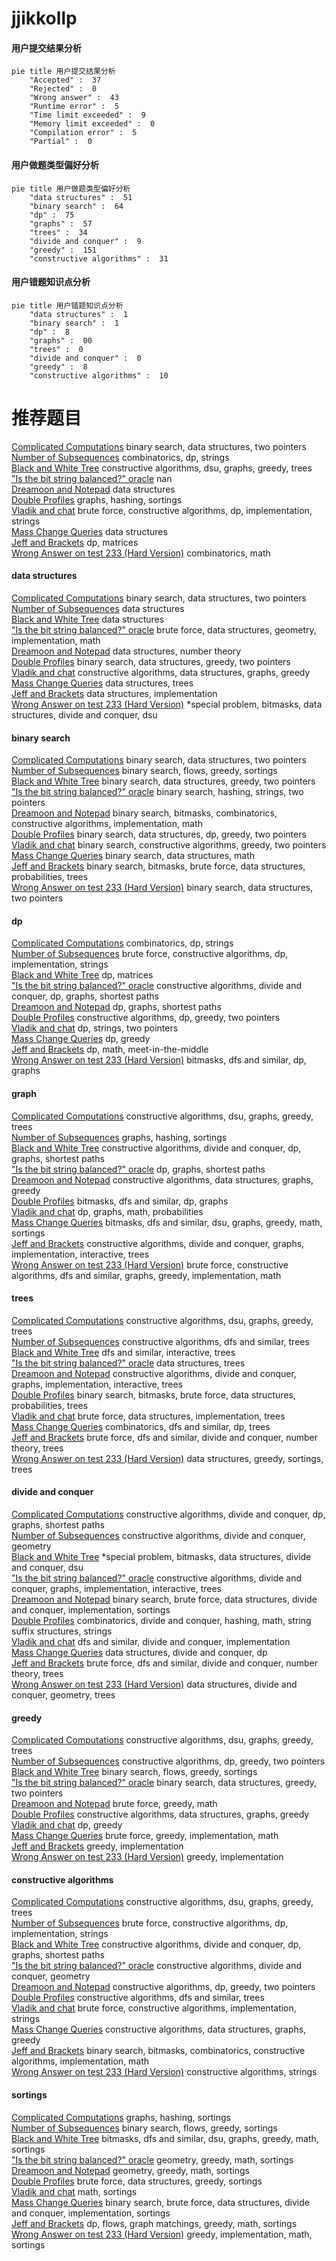 # jjikkollp
<!-- tabs:start -->
#### **用户提交结果分析**

```mermaid
pie title 用户提交结果分析
    "Accepted" :  37
    "Rejected" :  0
    "Wrong answer" :  43
    "Runtime error" :  5
    "Time limit exceeded" :  9
    "Memory limit exceeded" :  0
    "Compilation error" :  5
    "Partial" :  0
```
#### **用户做题类型偏好分析**

```mermaid
pie title 用户做题类型偏好分析
    "data structures" :  51
    "binary search" :  64
    "dp" :  75
    "graphs" :  57
    "trees" :  34
    "divide and conquer" :  9
    "greedy" :  151
    "constructive algorithms" :  31
```
#### **用户错题知识点分析**

```mermaid
pie title 用户错题知识点分析
    "data structures" :  1
    "binary search" :  1
    "dp" :  8
    "graphs" :  00
    "trees" :  0
    "divide and conquer" :  0
    "greedy" :  8
    "constructive algorithms" :  10
```
<!-- tabs:end -->
# 推荐题目
[Complicated Computations](http://codeforces.com/problemset/problem/1436/E)		binary search,
                        data structures,
                        two pointers		  
[Number of Subsequences](http://codeforces.com/problemset/problem/1426/F)		combinatorics,
                        dp,
                        strings		  
[Black and White Tree](http://codeforces.com/problemset/problem/260/D)		constructive algorithms,
                        dsu,
                        graphs,
                        greedy,
                        trees		  
["Is the bit string balanced?" oracle](http://codeforces.com/problemset/problem/1357/B1)		nan		  
[Dreamoon and Notepad](http://codeforces.com/problemset/problem/477/E)		data structures		  
[Double Profiles](http://codeforces.com/problemset/problem/154/C)		graphs,
                        hashing,
                        sortings		  
[Vladik and chat](http://codeforces.com/problemset/problem/754/C)		brute force,
                        constructive algorithms,
                        dp,
                        implementation,
                        strings		  
[Mass Change Queries](http://codeforces.com/problemset/problem/911/G)		data structures		  
[Jeff and Brackets](http://codeforces.com/problemset/problem/351/C)		dp,
                        matrices		  
[Wrong Answer on test 233 (Hard Version)](http://codeforces.com/problemset/problem/1227/F2)		combinatorics,
                        math		  
<!-- tabs:start -->
#### **data structures**
[Complicated Computations](http://codeforces.com/problemset/problem/1436/E)		binary search,
                        data structures,
                        two pointers		  
[Number of Subsequences](http://codeforces.com/problemset/problem/477/E)		data structures		  
[Black and White Tree](http://codeforces.com/problemset/problem/911/G)		data structures		  
["Is the bit string balanced?" oracle](http://codeforces.com/problemset/problem/514/B)		brute force,
                        data structures,
                        geometry,
                        implementation,
                        math		  
[Dreamoon and Notepad](http://codeforces.com/problemset/problem/671/C)		data structures,
                        number theory		  
[Double Profiles](http://codeforces.com/problemset/problem/1041/C)		binary search,
                        data structures,
                        greedy,
                        two pointers		  
[Vladik and chat](http://codeforces.com/problemset/problem/1041/E)		constructive algorithms,
                        data structures,
                        graphs,
                        greedy		  
[Mass Change Queries](http://codeforces.com/problemset/problem/1088/F)		data structures,
                        trees		  
[Jeff and Brackets](http://codeforces.com/problemset/problem/319/B)		data structures,
                        implementation		  
[Wrong Answer on test 233 (Hard Version)](http://codeforces.com/problemset/problem/1386/C)		*special problem,
                        bitmasks,
                        data structures,
                        divide and conquer,
                        dsu		  
#### **binary search**
[Complicated Computations](http://codeforces.com/problemset/problem/1436/E)		binary search,
                        data structures,
                        two pointers		  
[Number of Subsequences](http://codeforces.com/problemset/problem/1119/B)		binary search,
                        flows,
                        greedy,
                        sortings		  
[Black and White Tree](http://codeforces.com/problemset/problem/1041/C)		binary search,
                        data structures,
                        greedy,
                        two pointers		  
["Is the bit string balanced?" oracle](http://codeforces.com/problemset/problem/444/D)		binary search,
                        hashing,
                        strings,
                        two pointers		  
[Dreamoon and Notepad](https://codeforces.com/contest/1509/problem/E)		binary search,
                        bitmasks,
                        combinatorics,
                        constructive algorithms,
                        implementation,
                        math		  
[Double Profiles](http://codeforces.com/problemset/problem/1492/C)		binary search,
                        data structures,
                        dp,
                        greedy,
                        two pointers		  
[Vladik and chat](http://codeforces.com/problemset/problem/1463/D)		binary search,
                        constructive algorithms,
                        greedy,
                        two pointers		  
[Mass Change Queries](http://codeforces.com/problemset/problem/1490/G)		binary search,
                        data structures,
                        math		  
[Jeff and Brackets](http://codeforces.com/problemset/problem/1479/D)		binary search,
                        bitmasks,
                        brute force,
                        data structures,
                        probabilities,
                        trees		  
[Wrong Answer on test 233 (Hard Version)](http://codeforces.com/problemset/problem/1436/E)		binary search,
                        data structures,
                        two pointers		  
#### **dp**
[Complicated Computations](http://codeforces.com/problemset/problem/1426/F)		combinatorics,
                        dp,
                        strings		  
[Number of Subsequences](http://codeforces.com/problemset/problem/754/C)		brute force,
                        constructive algorithms,
                        dp,
                        implementation,
                        strings		  
[Black and White Tree](http://codeforces.com/problemset/problem/351/C)		dp,
                        matrices		  
["Is the bit string balanced?" oracle](http://codeforces.com/problemset/problem/232/C)		constructive algorithms,
                        divide and conquer,
                        dp,
                        graphs,
                        shortest paths		  
[Dreamoon and Notepad](http://codeforces.com/problemset/problem/983/C)		dp,
                        graphs,
                        shortest paths		  
[Double Profiles](http://codeforces.com/problemset/problem/733/C)		constructive algorithms,
                        dp,
                        greedy,
                        two pointers		  
[Vladik and chat](http://codeforces.com/problemset/problem/1272/F)		dp,
                        strings,
                        two pointers		  
[Mass Change Queries](http://codeforces.com/problemset/problem/1312/E)		dp,
                        greedy		  
[Jeff and Brackets](http://codeforces.com/problemset/problem/643/F)		dp,
                        math,
                        meet-in-the-middle		  
[Wrong Answer on test 233 (Hard Version)](https://codeforces.com/contest/1243/problem/E)		bitmasks,
                        dfs and similar,
                        dp,
                        graphs		  
#### **graph**
[Complicated Computations](http://codeforces.com/problemset/problem/260/D)		constructive algorithms,
                        dsu,
                        graphs,
                        greedy,
                        trees		  
[Number of Subsequences](http://codeforces.com/problemset/problem/154/C)		graphs,
                        hashing,
                        sortings		  
[Black and White Tree](http://codeforces.com/problemset/problem/232/C)		constructive algorithms,
                        divide and conquer,
                        dp,
                        graphs,
                        shortest paths		  
["Is the bit string balanced?" oracle](http://codeforces.com/problemset/problem/983/C)		dp,
                        graphs,
                        shortest paths		  
[Dreamoon and Notepad](http://codeforces.com/problemset/problem/1041/E)		constructive algorithms,
                        data structures,
                        graphs,
                        greedy		  
[Double Profiles](https://codeforces.com/contest/1243/problem/E)		bitmasks,
                        dfs and similar,
                        dp,
                        graphs		  
[Vladik and chat](http://codeforces.com/problemset/problem/913/F)		dp,
                        graphs,
                        math,
                        probabilities		  
[Mass Change Queries](http://codeforces.com/problemset/problem/1466/F)		bitmasks,
                        dfs and similar,
                        dsu,
                        graphs,
                        greedy,
                        math,
                        sortings		  
[Jeff and Brackets](http://codeforces.com/problemset/problem/1174/F)		constructive algorithms,
                        divide and conquer,
                        graphs,
                        implementation,
                        interactive,
                        trees		  
[Wrong Answer on test 233 (Hard Version)](http://codeforces.com/problemset/problem/1487/C)		brute force,
                        constructive algorithms,
                        dfs and similar,
                        graphs,
                        greedy,
                        implementation,
                        math		  
#### **trees**
[Complicated Computations](http://codeforces.com/problemset/problem/260/D)		constructive algorithms,
                        dsu,
                        graphs,
                        greedy,
                        trees		  
[Number of Subsequences](http://codeforces.com/problemset/problem/822/F)		constructive algorithms,
                        dfs and similar,
                        trees		  
[Black and White Tree](https://codeforces.com/contest/1074/problem/B)		dfs and similar,
                        interactive,
                        trees		  
["Is the bit string balanced?" oracle](http://codeforces.com/problemset/problem/1088/F)		data structures,
                        trees		  
[Dreamoon and Notepad](http://codeforces.com/problemset/problem/1174/F)		constructive algorithms,
                        divide and conquer,
                        graphs,
                        implementation,
                        interactive,
                        trees		  
[Double Profiles](http://codeforces.com/problemset/problem/1479/D)		binary search,
                        bitmasks,
                        brute force,
                        data structures,
                        probabilities,
                        trees		  
[Vladik and chat](http://codeforces.com/problemset/problem/1511/C)		brute force,
                        data structures,
                        implementation,
                        trees		  
[Mass Change Queries](http://codeforces.com/problemset/problem/1499/F)		combinatorics,
                        dfs and similar,
                        dp,
                        trees		  
[Jeff and Brackets](http://codeforces.com/problemset/problem/1491/E)		brute force,
                        dfs and similar,
                        divide and conquer,
                        number theory,
                        trees		  
[Wrong Answer on test 233 (Hard Version)](http://codeforces.com/problemset/problem/1466/D)		data structures,
                        greedy,
                        sortings,
                        trees		  
#### **divide and conquer**
[Complicated Computations](http://codeforces.com/problemset/problem/232/C)		constructive algorithms,
                        divide and conquer,
                        dp,
                        graphs,
                        shortest paths		  
[Number of Subsequences](http://codeforces.com/problemset/problem/1070/M)		constructive algorithms,
                        divide and conquer,
                        geometry		  
[Black and White Tree](http://codeforces.com/problemset/problem/1386/C)		*special problem,
                        bitmasks,
                        data structures,
                        divide and conquer,
                        dsu		  
["Is the bit string balanced?" oracle](http://codeforces.com/problemset/problem/1174/F)		constructive algorithms,
                        divide and conquer,
                        graphs,
                        implementation,
                        interactive,
                        trees		  
[Dreamoon and Notepad](http://codeforces.com/problemset/problem/1461/D)		binary search,
                        brute force,
                        data structures,
                        divide and conquer,
                        implementation,
                        sortings		  
[Double Profiles](http://codeforces.com/problemset/problem/1466/G)		combinatorics,
                        divide and conquer,
                        hashing,
                        math,
                        string suffix structures,
                        strings		  
[Vladik and chat](http://codeforces.com/problemset/problem/1490/D)		dfs and similar,
                        divide and conquer,
                        implementation		  
[Mass Change Queries](https://codeforces.com/contest/1483/problem/C)		data structures,
                        divide and conquer,
                        dp		  
[Jeff and Brackets](http://codeforces.com/problemset/problem/1491/E)		brute force,
                        dfs and similar,
                        divide and conquer,
                        number theory,
                        trees		  
[Wrong Answer on test 233 (Hard Version)](http://codeforces.com/problemset/problem/1303/G)		data structures,
                        divide and conquer,
                        geometry,
                        trees		  
#### **greedy**
[Complicated Computations](http://codeforces.com/problemset/problem/260/D)		constructive algorithms,
                        dsu,
                        graphs,
                        greedy,
                        trees		  
[Number of Subsequences](http://codeforces.com/problemset/problem/733/C)		constructive algorithms,
                        dp,
                        greedy,
                        two pointers		  
[Black and White Tree](http://codeforces.com/problemset/problem/1119/B)		binary search,
                        flows,
                        greedy,
                        sortings		  
["Is the bit string balanced?" oracle](http://codeforces.com/problemset/problem/1041/C)		binary search,
                        data structures,
                        greedy,
                        two pointers		  
[Dreamoon and Notepad](http://codeforces.com/problemset/problem/354/A)		brute force,
                        greedy,
                        math		  
[Double Profiles](http://codeforces.com/problemset/problem/1041/E)		constructive algorithms,
                        data structures,
                        graphs,
                        greedy		  
[Vladik and chat](http://codeforces.com/problemset/problem/1312/E)		dp,
                        greedy		  
[Mass Change Queries](http://codeforces.com/problemset/problem/1389/D)		brute force,
                        greedy,
                        implementation,
                        math		  
[Jeff and Brackets](http://codeforces.com/problemset/problem/1425/E)		greedy,
                        implementation		  
[Wrong Answer on test 233 (Hard Version)](http://codeforces.com/problemset/problem/1486/A)		greedy,
                        implementation		  
#### **constructive algorithms**
[Complicated Computations](http://codeforces.com/problemset/problem/260/D)		constructive algorithms,
                        dsu,
                        graphs,
                        greedy,
                        trees		  
[Number of Subsequences](http://codeforces.com/problemset/problem/754/C)		brute force,
                        constructive algorithms,
                        dp,
                        implementation,
                        strings		  
[Black and White Tree](http://codeforces.com/problemset/problem/232/C)		constructive algorithms,
                        divide and conquer,
                        dp,
                        graphs,
                        shortest paths		  
["Is the bit string balanced?" oracle](http://codeforces.com/problemset/problem/1070/M)		constructive algorithms,
                        divide and conquer,
                        geometry		  
[Dreamoon and Notepad](http://codeforces.com/problemset/problem/733/C)		constructive algorithms,
                        dp,
                        greedy,
                        two pointers		  
[Double Profiles](http://codeforces.com/problemset/problem/822/F)		constructive algorithms,
                        dfs and similar,
                        trees		  
[Vladik and chat](http://codeforces.com/problemset/problem/725/C)		brute force,
                        constructive algorithms,
                        implementation,
                        strings		  
[Mass Change Queries](http://codeforces.com/problemset/problem/1041/E)		constructive algorithms,
                        data structures,
                        graphs,
                        greedy		  
[Jeff and Brackets](https://codeforces.com/contest/1509/problem/E)		binary search,
                        bitmasks,
                        combinatorics,
                        constructive algorithms,
                        implementation,
                        math		  
[Wrong Answer on test 233 (Hard Version)](http://codeforces.com/problemset/problem/1421/C)		constructive algorithms,
                        strings		  
#### **sortings**
[Complicated Computations](http://codeforces.com/problemset/problem/154/C)		graphs,
                        hashing,
                        sortings		  
[Number of Subsequences](http://codeforces.com/problemset/problem/1119/B)		binary search,
                        flows,
                        greedy,
                        sortings		  
[Black and White Tree](http://codeforces.com/problemset/problem/1466/F)		bitmasks,
                        dfs and similar,
                        dsu,
                        graphs,
                        greedy,
                        math,
                        sortings		  
["Is the bit string balanced?" oracle](https://codeforces.com/contest/1496/problem/C)		geometry,
                        greedy,
                        math,
                        sortings		  
[Dreamoon and Notepad](http://codeforces.com/problemset/problem/1495/A)		geometry,
                        greedy,
                        math,
                        sortings		  
[Double Profiles](http://codeforces.com/problemset/problem/1497/A)		brute force,
                        data structures,
                        greedy,
                        sortings		  
[Vladik and chat](http://codeforces.com/problemset/problem/1427/A)		math,
                        sortings		  
[Mass Change Queries](http://codeforces.com/problemset/problem/1461/D)		binary search,
                        brute force,
                        data structures,
                        divide and conquer,
                        implementation,
                        sortings		  
[Jeff and Brackets](http://codeforces.com/problemset/problem/1437/C)		dp,
                        flows,
                        graph matchings,
                        greedy,
                        math,
                        sortings		  
[Wrong Answer on test 233 (Hard Version)](http://codeforces.com/problemset/problem/1473/A)		greedy,
                        implementation,
                        math,
                        sortings		  
<!-- tabs:end -->

